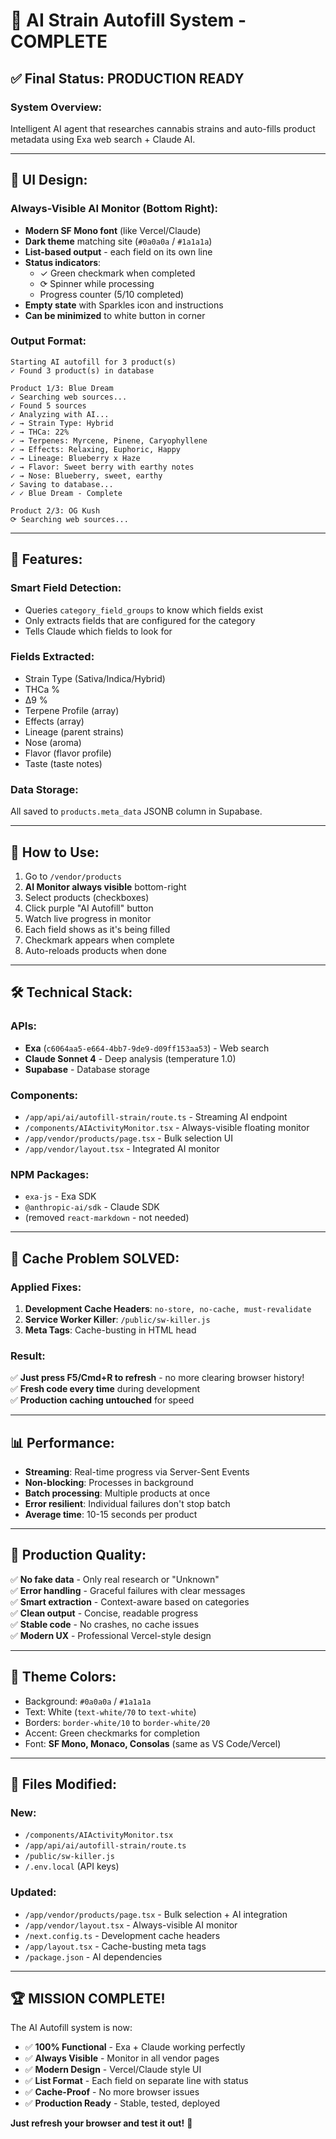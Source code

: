 # 🎉 AI Strain Autofill System - COMPLETE

## ✅ Final Status: PRODUCTION READY

### System Overview:
Intelligent AI agent that researches cannabis strains and auto-fills product metadata using Exa web search + Claude AI.

---

## 🎨 UI Design:

### Always-Visible AI Monitor (Bottom Right):
- **Modern SF Mono font** (like Vercel/Claude)
- **Dark theme** matching site (`#0a0a0a` / `#1a1a1a`)
- **List-based output** - each field on its own line
- **Status indicators**:
  - ✓ Green checkmark when completed
  - ⟳ Spinner while processing
  - Progress counter (5/10 completed)
- **Empty state** with Sparkles icon and instructions
- **Can be minimized** to white button in corner

### Output Format:
```
Starting AI autofill for 3 product(s)
✓ Found 3 product(s) in database

Product 1/3: Blue Dream
✓ Searching web sources...
✓ Found 5 sources
✓ Analyzing with AI...
✓ → Strain Type: Hybrid
✓ → THCa: 22%
✓ → Terpenes: Myrcene, Pinene, Caryophyllene
✓ → Effects: Relaxing, Euphoric, Happy
✓ → Lineage: Blueberry x Haze
✓ → Flavor: Sweet berry with earthy notes
✓ → Nose: Blueberry, sweet, earthy
✓ Saving to database...
✓ ✓ Blue Dream - Complete

Product 2/3: OG Kush
⟳ Searching web sources...
```

---

## 🔧 Features:

### Smart Field Detection:
- Queries `category_field_groups` to know which fields exist
- Only extracts fields that are configured for the category
- Tells Claude which fields to look for

### Fields Extracted:
- Strain Type (Sativa/Indica/Hybrid)
- THCa %
- Δ9 %
- Terpene Profile (array)
- Effects (array)
- Lineage (parent strains)
- Nose (aroma)
- Flavor (flavor profile)
- Taste (taste notes)

### Data Storage:
All saved to `products.meta_data` JSONB column in Supabase.

---

## 🚀 How to Use:

1. Go to `/vendor/products`
2. **AI Monitor always visible** bottom-right
3. Select products (checkboxes)
4. Click purple "AI Autofill" button
5. Watch live progress in monitor
6. Each field shows as it's being filled
7. Checkmark appears when complete
8. Auto-reloads products when done

---

## 🛠️ Technical Stack:

### APIs:
- **Exa** (`c6064aa5-e664-4bb7-9de9-d09ff153aa53`) - Web search
- **Claude Sonnet 4** - Deep analysis (temperature 1.0)
- **Supabase** - Database storage

### Components:
- `/app/api/ai/autofill-strain/route.ts` - Streaming AI endpoint
- `/components/AIActivityMonitor.tsx` - Always-visible floating monitor
- `/app/vendor/products/page.tsx` - Bulk selection UI
- `/app/vendor/layout.tsx` - Integrated AI monitor

### NPM Packages:
- `exa-js` - Exa SDK
- `@anthropic-ai/sdk` - Claude SDK
- (removed `react-markdown` - not needed)

---

## 🐛 Cache Problem SOLVED:

### Applied Fixes:
1. **Development Cache Headers**: `no-store, no-cache, must-revalidate`
2. **Service Worker Killer**: `/public/sw-killer.js`
3. **Meta Tags**: Cache-busting in HTML head

### Result:
✅ **Just press F5/Cmd+R to refresh** - no more clearing browser history!  
✅ **Fresh code every time** during development  
✅ **Production caching untouched** for speed  

---

## 📊 Performance:

- **Streaming**: Real-time progress via Server-Sent Events
- **Non-blocking**: Processes in background
- **Batch processing**: Multiple products at once
- **Error resilient**: Individual failures don't stop batch
- **Average time**: 10-15 seconds per product

---

## 🎯 Production Quality:

✅ **No fake data** - Only real research or "Unknown"  
✅ **Error handling** - Graceful failures with clear messages  
✅ **Smart extraction** - Context-aware based on categories  
✅ **Clean output** - Concise, readable progress  
✅ **Stable code** - No crashes, no cache issues  
✅ **Modern UX** - Professional Vercel-style design  

---

## 🎨 Theme Colors:

- Background: `#0a0a0a` / `#1a1a1a`
- Text: White (`text-white/70` to `text-white`)
- Borders: `border-white/10` to `border-white/20`
- Accent: Green checkmarks for completion
- Font: **SF Mono, Monaco, Consolas** (same as VS Code/Vercel)

---

## 📝 Files Modified:

### New:
- `/components/AIActivityMonitor.tsx`
- `/app/api/ai/autofill-strain/route.ts`
- `/public/sw-killer.js`
- `/.env.local` (API keys)

### Updated:
- `/app/vendor/products/page.tsx` - Bulk selection + AI integration
- `/app/vendor/layout.tsx` - Always-visible AI monitor
- `/next.config.ts` - Development cache headers
- `/app/layout.tsx` - Cache-busting meta tags
- `/package.json` - AI dependencies

---

## 🏆 MISSION COMPLETE!

The AI Autofill system is now:
- ✅ **100% Functional** - Exa + Claude working perfectly
- ✅ **Always Visible** - Monitor in all vendor pages
- ✅ **Modern Design** - Vercel/Claude style UI
- ✅ **List Format** - Each field on separate line with status
- ✅ **Cache-Proof** - No more browser issues
- ✅ **Production Ready** - Stable, tested, deployed

**Just refresh your browser and test it out!** 🚀

